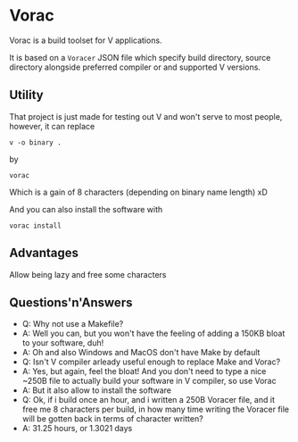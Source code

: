 # Vorac
Vorac is a build toolset for V applications.

It is based on a `Voracer` JSON file which specify build directory, source directory alongside preferred compiler or and supported V versions.
## Utility
That project is just made for testing out V and won't serve to most people, however, it can replace
```
v -o binary .
```
by
```
vorac
```
Which is a gain of 8 characters (depending on binary name length) xD

And you can also install the software with
```
vorac install
```

## Advantages
Allow being lazy and free some characters

## Questions'n'Answers
- Q: Why not use a Makefile?
- A:  Well you can, but you won't have the feeling of adding a 150KB bloat to your software, duh!
- A: Oh and also Windows and MacOS don't have Make by default
- Q: Isn't V compiler arleady useful enough to replace Make and Vorac?
- A: Yes, but again, feel the bloat! And you don't need to type a nice ~250B file to actually build your software in V compiler, so use Vorac
- A: But it also allow to install the software
- Q: Ok, if i build once an hour, and i written a 250B Voracer file, and it free me 8 characters per build, in how many time writing the Voracer file will be gotten back in terms of character written?
- A: 31.25 hours, or 1.3021 days

